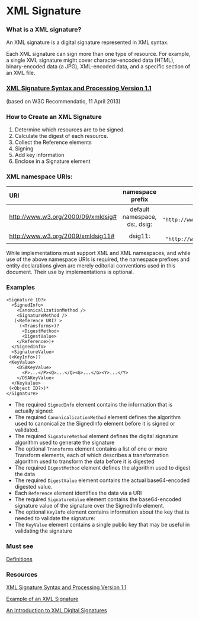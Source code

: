 # XML Signature

### What is a XML signature?

An XML signature is a digital signature represented in XML syntax.

Each XML signature can sign more than one type of resource. For example, a single XML signature might cover character-encoded data (HTML), binary-encoded data (a JPG), XML-encoded data, and a specific section of an XML file.

### [XML Signature Syntax and Processing Version 1.1](https://www.w3.org/TR/xmldsig-core/)
 (based on W3C Recommendatio,  11 April 2013)

### How to Create an XML Signature

1. Determine which resources are to be signed.
2. Calculate the digest of each resource.
3. Collect the Reference elements
4. Signing
5. Add key information
6. Enclose in a Signature element

### XML namespace URIs:

| URI      | namespace prefix	 | XML internal entity     |
| :---        |    :----:   |          ---: |
| http://www.w3.org/2000/09/xmldsig#      | default namespace, ds:, dsig:       |  `<!ENTITY dsig "http://www.w3.org/2000/09/xmldsig#">`   |
| http://www.w3.org/2009/xmldsig11#   | dsig11:        | `<!ENTITY dsig11 "http://www.w3.org/2009/xmldsig11#">`     |

While implementations must support XML and XML namespaces, and while use of the above namespace URIs is required, the namespace prefixes and entity declarations given are merely editorial conventions used in this document. Their use by implementations is optional.

### Examples

```
<Signature ID?>
  <SignedInfo>
    <CanonicalizationMethod />
    <SignatureMethod />
   (<Reference URI? >
     (<Transforms>)?
      <DigestMethod>
      <DigestValue>
    </Reference>)+
  </SignedInfo>
  <SignatureValue>
 (<KeyInfo>)?
 <KeyValue>
    <DSAKeyValue>
      <P>...</P><Q>...</Q><G>...</G><Y>...</Y>
    </DSAKeyValue>
  </KeyValue>
 (<Object ID?>)*
</Signature>
```

* The required `SignedInfo` element contains the information that is actually signed:
* The required `CanonicalizationMethod` element defines the algorithm used to canonicalize the SignedInfo element before it is signed or validated.
* The required `SignatureMethod` element defines the digital signature algorithm used to generate the signature
* The optional `Transforms` element contains a list of one or more Transform elements, each of which describes a transformation algorithm used to transform the data before it is digested
* The required `DigestMethod` element defines the algorithm used to digest the data
* The required `DigestValue` element contains the actual base64-encoded digested value.
* Each `Reference` element identifies the data via a URI
* The required `SignatureValue` element contains the base64-encoded signature value of the signature over the SignedInfo element.
* The optional `KeyInfo` element contains information about the key that is needed to validate the signature:
* The `KeyValue` element contains a single public key that may be useful in validating the signature

### Must see

[Definitions](https://www.w3.org/TR/2013/REC-xmldsig-core1-20130411/#Definitions)

### Resources

[XML Signature Syntax and Processing Version 1.1](https://www.w3.org/TR/xmldsig-core1/)

[Example of an XML Signature](https://docs.oracle.com/cd/E17802_01/webservices/webservices/docs/1.6/tutorial/doc/XMLDigitalSignatureAPI7.html)

[An Introduction to XML Digital Signatures](https://www.xml.com/pub/a/2001/08/08/xmldsig.html#key)

